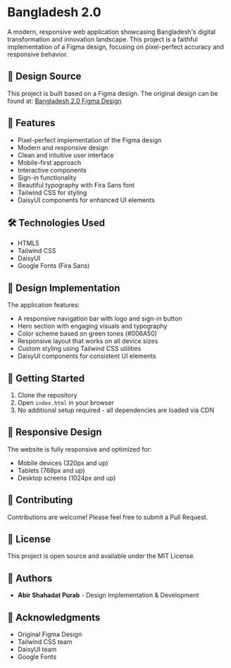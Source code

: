 # Bangladesh 2.0

A modern, responsive web application showcasing Bangladesh's digital transformation and innovation landscape. This project is a faithful implementation of a Figma design, focusing on pixel-perfect accuracy and responsive behavior.

## 🎨 Design Source

This project is built based on a Figma design. The original design can be found at:
[Bangladesh 2.0 Figma Design](https://www.figma.com/design/qAWPzdLYgXqD7mOAfOX84n/Bangladesh2-0?node-id=0-1&p=f&t=mIoc4TWDQKND9LbR-0)

## 🚀 Features

- Pixel-perfect implementation of the Figma design
- Modern and responsive design
- Clean and intuitive user interface
- Mobile-first approach
- Interactive components
- Sign-in functionality
- Beautiful typography with Fira Sans font
- Tailwind CSS for styling
- DaisyUI components for enhanced UI elements

## 🛠️ Technologies Used

- HTML5
- Tailwind CSS
- DaisyUI
- Google Fonts (Fira Sans)

## 🎨 Design Implementation

The application features:

- A responsive navigation bar with logo and sign-in button
- Hero section with engaging visuals and typography
- Color scheme based on green tones (#006A50)
- Responsive layout that works on all device sizes
- Custom styling using Tailwind CSS utilities
- DaisyUI components for consistent UI elements

## 🚀 Getting Started

1. Clone the repository
2. Open `index.html` in your browser
3. No additional setup required - all dependencies are loaded via CDN

## 📱 Responsive Design

The website is fully responsive and optimized for:

- Mobile devices (320px and up)
- Tablets (768px and up)
- Desktop screens (1024px and up)

## 🤝 Contributing

Contributions are welcome! Please feel free to submit a Pull Request.

## 📄 License

This project is open source and available under the MIT License.

## 👥 Authors

- **Abir Shahadat Purab** - Design Implementation & Development

## 🙏 Acknowledgments

- Original Figma Design
- Tailwind CSS team
- DaisyUI team
- Google Fonts
